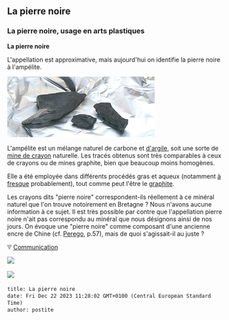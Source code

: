 ## La pierre noire
### La pierre noire, usage en arts plastiques
 **La pierre noire**  

L'appellation est approximative, mais aujourd'hui on identifie la pierre noire à l'ampélite.

![](images/pierrenoirevw.jpg)

L'ampélite est un mélange naturel de carbone et [d'argile](argile.html), soit une sorte de [mine de crayon](crayon.html) naturelle. Les tracés obtenus sont très comparables à ceux de crayons ou de mines graphite, bien que beaucoup moins homogènes.

Elle a été employée dans différents procédés gras et aqueux (notamment [à fresque](fresque.html) probablement), tout comme peut l'être le [graphite](graphite.html).

Les crayons dits "pierre noire" correspondent-ils réellement à ce minéral naturel que l'on trouve notoirement en Bretagne ? Nous n'avons aucune information à ce sujet. Il est très possible par contre que l'appellation pierre noire n'ait pas correspondu au minéral que nous désignons ainsi de nos jours. On évoque une "pierre noire" comme composant d'une ancienne encre de Chine (cf. [Perego](livres.html#perego), p.57), mais de quoi s'agissait-il au juste ?



![](images/flechebas.gif) [Communication](http://www.artrealite.com/annonceurs.htm) 

[![](https://cbonvin.fr/sites/regie.artrealite.com/visuels/campagne1.png)](index-2.html#20131014)

![](https://cbonvin.fr/sites/regie.artrealite.com/visuels/campagne2.png)
```
title: La pierre noire
date: Fri Dec 22 2023 11:28:02 GMT+0100 (Central European Standard Time)
author: postite
```
